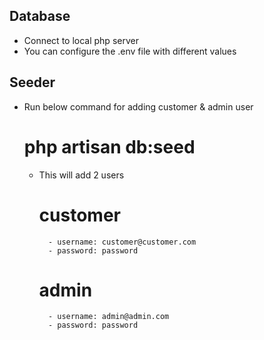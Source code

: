 ## Database

-   Connect to local php server
-   You can configure the .env file with different values

## Seeder

-   Run below command for adding customer & admin user
    # php artisan db:seed
    -   This will add 2 users
        # customer
              - username: customer@customer.com
              - password: password
        # admin
              - username: admin@admin.com
              - password: password
